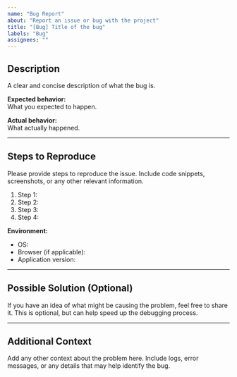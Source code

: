 ```yaml
---
name: "Bug Report"
about: "Report an issue or bug with the project"
title: "[Bug] Title of the bug"
labels: "Bug"
assignees: ""
---
```


## Description

A clear and concise description of what the bug is. 

**Expected behavior:**  
What you expected to happen.

**Actual behavior:**  
What actually happened.

---

## Steps to Reproduce

Please provide steps to reproduce the issue. Include code snippets, screenshots, or any other relevant information.

1. Step 1:
2. Step 2:
3. Step 3: 
4. Step 4:

**Environment:**
- OS: 
- Browser (if applicable):
- Application version:

---

## Possible Solution (Optional)

If you have an idea of what might be causing the problem, feel free to share it. This is optional, but can help speed up the debugging process.

---

## Additional Context

Add any other context about the problem here. Include logs, error messages, or any details that may help identify the bug.


